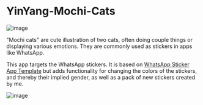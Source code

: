 # YinYang-Mochi-Cats

![image](https://github.com/user-attachments/assets/ccaeb0e7-e52d-48ec-8493-71a8a1ebb4eb)


"Mochi cats" are cute illustration of two cats, often doing couple things or displaying various emotions. They are commonly used as stickers in apps like WhatsApp. 

This app targets the WhatsApp stickers. It is based on [WhatsApp Sticker App Template]([https://github.com/original-author/original-repo-name](https://github.com/WhatsApp/stickers)) but adds functionality for changing the colors of the stickers, and thereby their implied gender, as well as a pack of new stickers created by me. 

![image](https://github.com/user-attachments/assets/0198a5e0-91cb-48dd-b775-64cef4af7ced)
